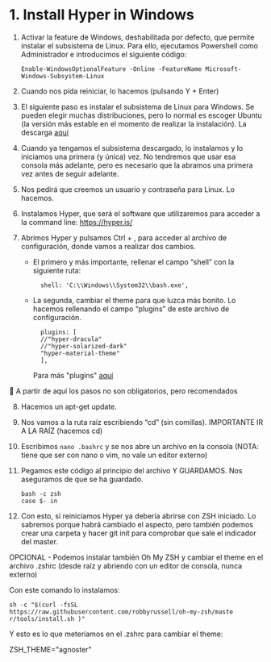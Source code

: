 # 1. Install Hyper in Windows

1) Activar la feature de Windows, deshabilitada por defecto, que permite instalar el subsistema de Linux. Para ello, ejecutamos Powershell como Administrador e introducimos el siguiente código:


    ```
    Enable-WindowsOptionalFeature -Online -FeatureName Microsoft-Windows-Subsystem-Linux
    ```

2) Cuando nos pida reiniciar, lo hacemos (pulsando Y + Enter)

3) El siguiente paso es instalar el subsistema de Linux para Windows. Se pueden elegir muchas distribuciones, pero lo normal es escoger Ubuntu (la versión más estable en el momento de realizar la instalación). La descarga [aquí](https://www.microsoft.com/store/p/ubuntu/9nblggh4msv6)

4) Cuando ya tengamos el subsistema descargado, lo instalamos y lo iniciamos una primera (y única) vez. No tendremos que usar esa consola más adelante, pero es necesario que la abramos una primera vez antes de seguir adelante.

5) Nos pedirá que creemos un usuario y contraseña para Linux. Lo hacemos.

6) Instalamos Hyper, que será el software que utilizaremos para acceder a la command line:
https://hyper.is/

7) Abrimos Hyper y pulsamos Ctrl + , para acceder al archivo de configuración, donde vamos a realizar dos cambios. 
    - El primero y más importante, rellenar el campo “shell” con la siguiente ruta:


            shell: 'C:\\Windows\\System32\\bash.exe',



    - La segunda, cambiar el theme para que luzca más bonito. Lo hacemos rellenando el campo “plugins” de este archivo de configuración.

                    
            plugins: [
            //"hyper-dracula"
            //"hyper-solarized-dark"
            "hyper-material-theme"
            ],
        Para más "plugins" [aquí](https://github.com/bnb/awesome-hyper)

🔴 A partir de aquí los pasos no son obligatorios, pero recomendados

8) Hacemos un apt-get update.

9) Nos vamos a la ruta raíz escribiendo “cd” (sin comillas). IMPORTANTE IR A LA RAÍZ (hacemos cd)

10) Escribimos `nano .bashrc` y se nos abre un archivo en la consola (NOTA: tiene que ser con nano o vim, no vale un editor externo)

11) Pegamos este código al principio del archivo Y GUARDAMOS. Nos aseguramos de que se ha guardado.

        bash -c zsh
        case $- in

12) Con esto, si reiniciamos Hyper ya debería abrirse con ZSH iniciado. Lo sabremos porque habrá cambiado el aspecto, pero también podemos crear una carpeta y hacer git init para comprobar que sale el indicador del master.  

OPCIONAL - Podemos instalar también Oh My ZSH y cambiar el theme en el archivo .zshrc
(desde raíz y abriendo con un editor de consola, nunca externo)

Con este comando lo instalamos: 

    sh -c "$(curl -fsSL
    https://raw.githubusercontent.com/robbyrussell/oh-my-zsh/maste
    r/tools/install.sh )"


Y esto es lo que meteríamos en el .zshrc para cambiar el theme: 

ZSH_THEME="agnoster"
